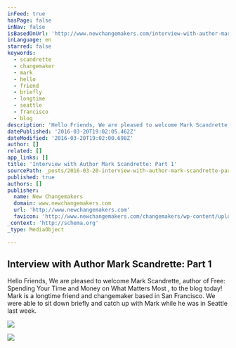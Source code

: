 ```yaml
---
inFeed: true
hasPage: false
inNav: false
isBasedOnUrl: 'http://www.newchangemakers.com/interview-with-author-mark-scandrette-part-1/'
inLanguage: en
starred: false
keywords:
  - scandrette
  - changemaker
  - mark
  - hello
  - friend
  - briefly
  - longtime
  - seattle
  - francisco
  - blog
description: 'Hello Friends, We are pleased to welcome Mark Scandrette, author of Free: Spending Your Time and Money on What Matters Most , to the blog today! Mark is a longtime friend and changemaker based in San Francisco. We were able to sit down briefly and catch up with Mark while he was in Seattle last week.'
datePublished: '2016-03-20T19:02:05.462Z'
dateModified: '2016-03-20T19:02:00.698Z'
author: []
related: []
app_links: []
title: 'Interview with Author Mark Scandrette: Part 1'
sourcePath: _posts/2016-03-20-interview-with-author-mark-scandrette-part-1.md
published: true
authors: []
publisher:
  name: New Changemakers
  domain: www.newchangemakers.com
  url: 'http://www.newchangemakers.com'
  favicon: 'http://www.newchangemakers.com/changemakers/wp-content/uploads/2016/02/LLYGD.ico'
_context: 'http://schema.org'
_type: MediaObject

---
```

<article style=""><h1>Interview with Author Mark Scandrette: Part 1</h1><p>Hello Friends, We are pleased to welcome Mark Scandrette, author of Free: Spending Your Time and Money on What Matters Most , to the blog today! Mark is a longtime friend and changemaker based in San Francisco. We were able to sit down briefly and catch up with Mark while he was in Seattle last week.</p><img src="https://s0.wp.com/i/blank.jpg" /></article>

![](https://the-grid-user-content.s3-us-west-2.amazonaws.com/db0efa5b-33da-4b4b-aaff-5e4164c56caf.png)